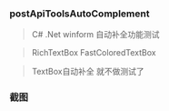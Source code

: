 
###  postApiToolsAutoComplement
>C# .Net winform 自动补全功能测试

>RichTextBox  FastColoredTextBox

>TextBox自动补全 就不做测试了

### 截图
